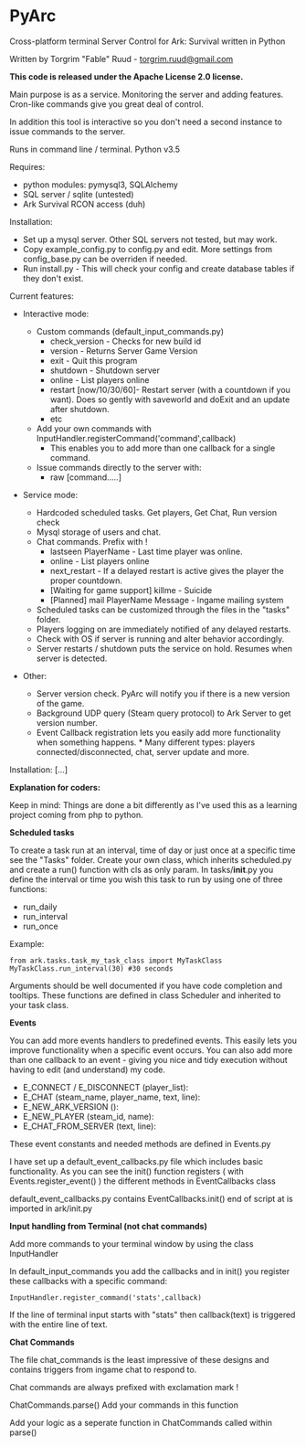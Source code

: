 # PyArc
Cross-platform terminal Server Control for Ark: Survival written in Python

Written by Torgrim "Fable" Ruud - torgrim.ruud@gmail.com

__This code is released under the Apache License 2.0 license.__

Main purpose is as a service. Monitoring the server and adding features.
Cron-like commands give you great deal of control.

In addition this tool is interactive so you don't need a second instance
to issue commands to the server.

Runs in command line / terminal. Python v3.5

Requires:
- python modules: pymysql3, SQLAlchemy
- SQL server / sqlite (untested)
- Ark Survival RCON access (duh)

Installation:
- Set up a mysql server. Other SQL servers not tested, but may work.
- Copy example_config.py to config.py and edit. More settings from config_base.py can be overriden if needed.
- Run install.py - This will check your config and create database tables if they don't exist. 

Current features:
- Interactive mode:
    * Custom commands (default_input_commands.py)
        * check_version - Checks for new build id
        * version - Returns Server Game Version
        * exit - Quit this program
        * shutdown - Shutdown server
        * online - List players online
        * restart [now/10/30/60]- Restart server (with a countdown if you want). Does so gently with saveworld and doExit and an update after shutdown.
        * etc
    * Add your own commands with InputHandler.registerCommand('command',callback)
        * This enables you to add more than one callback for a single command.
    * Issue commands directly to the server with:
        * raw [command.....]
  
  
- Service mode:
    * Hardcoded scheduled tasks. Get players, Get Chat, Run version check
    * Mysql storage of users and chat.
    * Chat commands. Prefix with !
        * lastseen PlayerName - Last time player was online.
        * online - List players online
        * next_restart - If a delayed restart is active gives the player the proper countdown.
        * [Waiting for game support] killme - Suicide
        * [Planned] mail PlayerName Message - Ingame mailing system
    * Scheduled tasks can be customized through the files in the "tasks" folder.
    * Players logging on are immediately notified of any delayed restarts.
    * Check with OS if server is running and alter behavior accordingly.
    * Server restarts / shutdown puts the service on hold. Resumes when server is detected.
  
- Other:
  * Server version check. PyArc will notify you if there is a new version of the game. 
  * Background UDP query (Steam query protocol) to Ark Server to get version number. 
  * Event Callback registration lets you easily add more functionality when something happens.
        * Many different types: players connected/disconnected, chat, server update and more.


Installation:
[...]



__Explanation for coders:__

Keep in mind: Things are done a bit differently as I've used this as a learning project coming from php to python.


__Scheduled tasks__

To create a task run at an interval, time of day or just once at a specific time see the "Tasks" folder.
Create your own class, which inherits scheduled.py and create a run() function with cls as only param.
In tasks/__init__.py you define the interval or time you wish this task to run by using one of three functions:

* run_daily
* run_interval
* run_once

Example:

    from ark.tasks.task_my_task_class import MyTaskClass
    MyTaskClass.run_interval(30) #30 seconds

Arguments should be well documented if you have code completion and tooltips.
These functions are defined in class Scheduler and inherited to your task class.


__Events__

You can add more events handlers to predefined events.
This easily lets you improve functionality when a specific event occurs.
You can also add more than one callback to an event - giving you nice and tidy execution without
having to edit (and understand) my code.

* E_CONNECT / E_DISCONNECT (player_list):
* E_CHAT (steam_name, player_name, text, line):
* E_NEW_ARK_VERSION ():
* E_NEW_PLAYER (steam_id, name):
* E_CHAT_FROM_SERVER (text, line):


These event constants and needed methods are defined in Events.py

I have set up a default_event_callbacks.py file which includes basic functionality.
As you can see the init() function registers ( with Events.register_event() ) the different methods in EventCallbacks class

default_event_callbacks.py contains EventCallbacks.init() end of script at is imported in ark/init.py



__Input handling from Terminal (not chat commands)__

Add more commands to your terminal window by using the class InputHandler

In default_input_commands you add the callbacks and in init() you register these callbacks with a specific command:

    InputHandler.register_command('stats',callback)

If the line of terminal input starts with "stats" then callback(text) is triggered with the entire line of text.



__Chat Commands__

The file chat_commands is the least impressive of these designs and contains triggers from ingame chat to respond to.

Chat commands are always prefixed with exclamation mark !

ChatCommands.parse()
    Add your commands in this function

Add your logic as a seperate function in ChatCommands called within parse()
